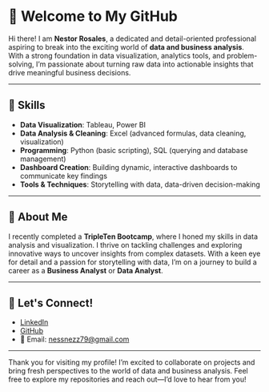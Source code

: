 # 👋 Welcome to My GitHub  

Hi there! I am **Nestor Rosales**, a dedicated and detail-oriented professional aspiring to break into the exciting world of **data and business analysis**. With a strong foundation in data visualization, analytics tools, and problem-solving, I’m passionate about turning raw data into actionable insights that drive meaningful business decisions.  

---

## 🚀 Skills  
- **Data Visualization**: Tableau, Power BI  
- **Data Analysis & Cleaning**: Excel (advanced formulas, data cleaning, visualization)  
- **Programming**: Python (basic scripting), SQL (querying and database management)  
- **Dashboard Creation**: Building dynamic, interactive dashboards to communicate key findings  
- **Tools & Techniques**: Storytelling with data, data-driven decision-making  

---

## 🌟 About Me  
I recently completed a **TripleTen Bootcamp**, where I honed my skills in data analysis and visualization. I thrive on tackling challenges and exploring innovative ways to uncover insights from complex datasets. With a keen eye for detail and a passion for storytelling with data, I’m on a journey to build a career as a **Business Analyst** or **Data Analyst**.  

---

## 🔗 Let's Connect!  
- [LinkedIn](https://www.linkedin.com/in/nestor-rosales/)  
- [GitHub](https://github.com/Nister21)  
- 📧 Email: nessnezz79@gmail.com  

---

Thank you for visiting my profile! I’m excited to collaborate on projects and bring fresh perspectives to the world of data and business analysis. Feel free to explore my repositories and reach out—I’d love to hear from you!

